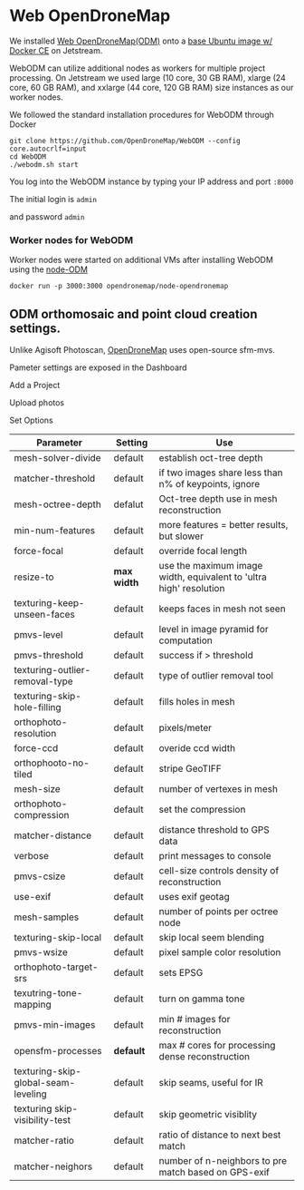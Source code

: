 # Web OpenDroneMap

We installed [Web OpenDroneMap(ODM)](https://github.com/OpenDroneMap/WebODM) 
onto a [base Ubuntu image w/ Docker CE](https://use.jetstream-cloud.org/application/images/359) on Jetstream.

WebODM can utilize additional nodes as workers for multiple project processing. 
On Jetstream we used large (10 core, 30 GB RAM), xlarge (24 core, 60 GB RAM), 
and xxlarge (44 core, 120 GB RAM) size instances as our worker nodes.

We followed the standard installation procedures for WebODM through Docker

```
git clone https://github.com/OpenDroneMap/WebODM --config core.autocrlf=input
cd WebODM
./webodm.sh start
```

You log into the WebODM instance by typing your IP address and port `:8000`

The initial login is `admin`

and password `admin`

### Worker nodes for WebODM

Worker nodes were started on additional VMs after installing WebODM
using the [node-ODM](https://github.com/OpenDroneMap/node-OpenDroneMap)

```
docker run -p 3000:3000 opendronemap/node-opendronemap
```

## ODM orthomosaic and point cloud creation settings.

Unlike Agisoft Photoscan, [OpenDroneMap](https://github.com/OpenDroneMap/OpenDroneMap/wiki/Process-Breakdown) uses open-source sfm-mvs.

Pameter settings are exposed in the Dashboard 

Add a Project

Upload photos

Set Options

|Parameter|Setting|Use|
|---------|-------|-----|
|mesh-solver-divide|default|establish oct-tree depth|
|matcher-threshold|default|if two images share less than n% of keypoints, ignore|
|mesh-octree-depth|defalut|Oct-tree depth use in mesh reconstruction|
|min-num-features|default|more features = better results, but slower|
|force-focal|default|override focal length|
|resize-to|**max width**|use the maximum image width, equivalent to 'ultra high' resolution|
|texturing-keep-unseen-faces|default|keeps faces in mesh not seen|
|pmvs-level|default|level in image pyramid for computation|
|pmvs-threshold|default|success if > threshold|
|texturing-outlier-removal-type|default|type of outlier removal tool|
|texturing-skip-hole-filling|default|fills holes in mesh|
|orthophoto-resolution|default|pixels/meter|
|force-ccd|default|overide ccd width|
|orthophooto-no-tiled|default|stripe GeoTIFF|
|mesh-size|default|number of vertexes in mesh|
|orthophoto-compression|default|set the compression|
|matcher-distance|default|distance threshold to GPS data|
|verbose|default|print messages to console|
|pmvs-csize|default|cell-size controls density of reconstruction|
|use-exif|default|uses exif geotag|
|mesh-samples|default|number of points per octree node|
|texturing-skip-local|default|skip local seem blending|
|pmvs-wsize|default|pixel sample color resolution|
|orthophoto-target-srs|default|sets EPSG|
|texutring-tone-mapping|default|turn on gamma tone|
|pmvs-min-images|default|min # images for reconstruction|
|opensfm-processes|**default**|max # cores for processing dense reconstruction|
|texturing-skip-global-seam-leveling|default|skip seams, useful for IR|
|texturing skip-visibility-test|default|skip geometric visiblity|
|matcher-ratio|default|ratio of distance to next best match|
|matcher-neighors|default|number of n-neighbors to pre match based on GPS-exif|
